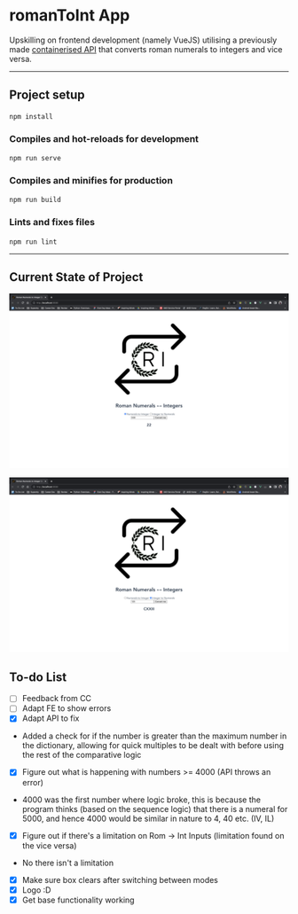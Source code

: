# romanToInt App
Upskilling on frontend development (namely VueJS) utilising a previously made [containerised API](https://github.com/helenijevans/romanNum-ArabicInt) that converts roman numerals to integers and vice versa.
___
## Project setup
```
npm install
```

### Compiles and hot-reloads for development
```
npm run serve
```

### Compiles and minifies for production
```
npm run build
```

### Lints and fixes files
```
npm run lint
```

___
## Current State of Project
![Shows image converting roman numeral to integer](./src/assets/frontend_currentProgress2.png)

![Shows image converting integer to roman numeral](./src/assets/frontend_currentProgress1.png)


## To-do List
- [ ] Feedback from CC
- [ ] Adapt FE to show errors
- [x] Adapt API to fix
- Added a check for if the number is greater than the maximum number in the dictionary, allowing for quick multiples to be dealt with before using the rest of the comparative logic
- [x] Figure out what is happening with numbers >= 4000 (API throws an error)
- 4000 was the first number where logic broke, this is because the program thinks (based on the sequence logic) that there is a numeral for 5000, and hence 4000 would be similar in nature to 4, 40 etc. (IV, IL)
- [x] Figure out if there's a limitation on Rom -> Int Inputs (limitation found on the vice versa)
- No there isn't a limitation
- [x] Make sure box clears after switching between modes
- [x] Logo :D
- [x] Get base functionality working
